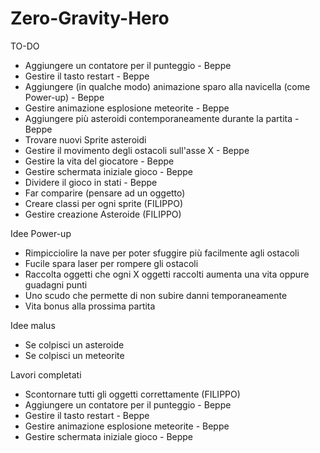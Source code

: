 # Zero-Gravity-Hero

TO-DO

- Aggiungere un contatore per il punteggio - Beppe
- Gestire il tasto restart - Beppe
- Aggiungere (in qualche modo) animazione sparo alla navicella (come Power-up) - Beppe
- Gestire animazione esplosione meteorite - Beppe
- Aggiungere più asteroidi contemporaneamente durante la partita - Beppe
- Trovare nuovi Sprite asteroidi
- Gestire il movimento degli ostacoli sull'asse X - Beppe
- Gestire la vita del giocatore - Beppe
- Gestire schermata iniziale gioco - Beppe
- Dividere il gioco in stati - Beppe
- Far comparire (pensare ad un oggetto)
- Creare classi per ogni sprite (FILIPPO)
- Gestire creazione Asteroide (FILIPPO)

Idee Power-up

- Rimpicciolire la nave per poter sfuggire più facilmente agli ostacoli
- Fucile spara laser per rompere gli ostacoli
- Raccolta oggetti che ogni X oggetti raccolti aumenta una vita oppure guadagni punti
- Uno scudo che permette di non subire danni temporaneamente
- Vita bonus alla prossima partita

Idee malus

- Se colpisci un asteroide
- Se colpisci un meteorite 

Lavori completati
- Scontornare tutti gli oggetti correttamente (FILIPPO)
- Aggiungere un contatore per il punteggio - Beppe
- Gestire il tasto restart - Beppe
- Gestire animazione esplosione meteorite - Beppe
- Gestire schermata iniziale gioco - Beppe
